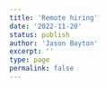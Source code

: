 ```yaml
---
title: 'Remote hiring'
date: '2022-11-20'
status: publish
author: 'Jason Bayton'
excerpt: ''
type: page
permalink: false
---
```

